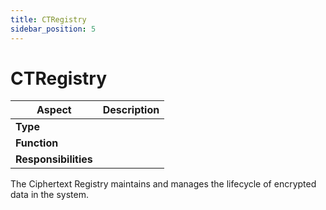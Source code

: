 ```yaml
---
title: CTRegistry
sidebar_position: 5
---
```


# CTRegistry
| Aspect | Description |
|--------|-------------|
| **Type** |  |
| **Function** |  |
| **Responsibilities** | |

The Ciphertext Registry maintains and manages the lifecycle of encrypted data in the system. 